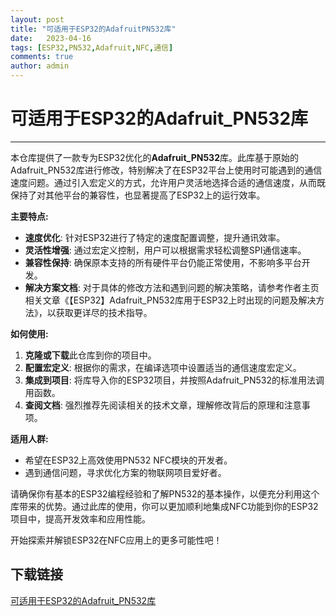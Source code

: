 ```yaml
---
layout: post
title: "可适用于ESP32的AdafruitPN532库"
date:   2023-04-16
tags: [ESP32,PN532,Adafruit,NFC,通信]
comments: true
author: admin
---
```

# 可适用于ESP32的Adafruit_PN532库

---

本仓库提供了一款专为ESP32优化的**Adafruit_PN532**库。此库基于原始的Adafruit_PN532库进行修改，特别解决了在ESP32平台上使用时可能遇到的通信速度问题。通过引入宏定义的方式，允许用户灵活地选择合适的通信速度，从而既保持了对其他平台的兼容性，也显著提高了ESP32上的运行效率。

**主要特点:**
- **速度优化**: 针对ESP32进行了特定的速度配置调整，提升通讯效率。
- **灵活性增强**: 通过宏定义控制，用户可以根据需求轻松调整SPI通信速率。
- **兼容性保持**: 确保原本支持的所有硬件平台仍能正常使用，不影响多平台开发。
- **解决方案文档**: 对于具体的修改方法和遇到问题的解决策略，请参考作者主页相关文章《【ESP32】Adafruit_PN532库用于ESP32上时出现的问题及解决方法》，以获取更详尽的技术指导。

**如何使用:**
1. **克隆或下载**此仓库到你的项目中。
2. **配置宏定义**: 根据你的需求，在编译选项中设置适当的通信速度宏定义。
3. **集成到项目**: 将库导入你的ESP32项目，并按照Adafruit_PN532的标准用法调用函数。
4. **查阅文档**: 强烈推荐先阅读相关的技术文章，理解修改背后的原理和注意事项。

**适用人群:**
- 希望在ESP32上高效使用PN532 NFC模块的开发者。
- 遇到通信问题，寻求优化方案的物联网项目爱好者。

请确保你有基本的ESP32编程经验和了解PN532的基本操作，以便充分利用这个库带来的优势。通过此库的使用，你可以更加顺利地集成NFC功能到你的ESP32项目中，提高开发效率和应用性能。

开始探索并解锁ESP32在NFC应用上的更多可能性吧！

## 下载链接

[可适用于ESP32的Adafruit_PN532库](https://pan.quark.cn/s/3a64a08e8120)